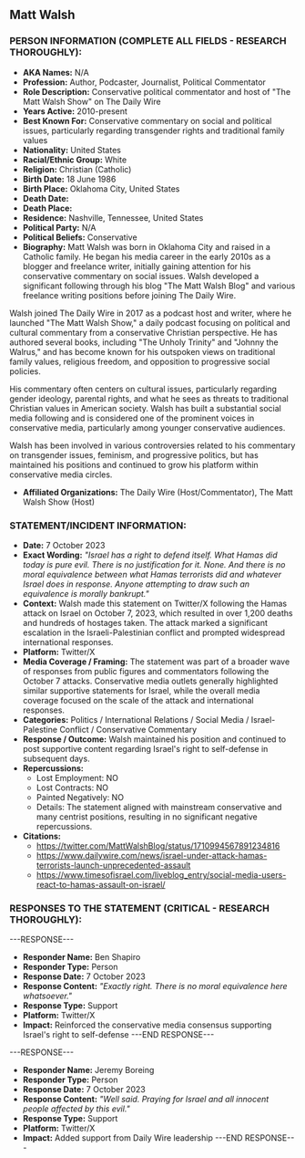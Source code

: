 ## Matt Walsh

### PERSON INFORMATION (COMPLETE ALL FIELDS - RESEARCH THOROUGHLY):

- **AKA Names:** N/A
- **Profession:** Author, Podcaster, Journalist, Political Commentator
- **Role Description:** Conservative political commentator and host of "The Matt Walsh Show" on The Daily Wire
- **Years Active:** 2010-present
- **Best Known For:** Conservative commentary on social and political issues, particularly regarding transgender rights and traditional family values
- **Nationality:** United States
- **Racial/Ethnic Group:** White
- **Religion:** Christian (Catholic)
- **Birth Date:** 18 June 1986
- **Birth Place:** Oklahoma City, United States
- **Death Date:** 
- **Death Place:** 
- **Residence:** Nashville, Tennessee, United States
- **Political Party:** N/A
- **Political Beliefs:** Conservative
- **Biography:** Matt Walsh was born in Oklahoma City and raised in a Catholic family. He began his media career in the early 2010s as a blogger and freelance writer, initially gaining attention for his conservative commentary on social issues. Walsh developed a significant following through his blog "The Matt Walsh Blog" and various freelance writing positions before joining The Daily Wire.

Walsh joined The Daily Wire in 2017 as a podcast host and writer, where he launched "The Matt Walsh Show," a daily podcast focusing on political and cultural commentary from a conservative Christian perspective. He has authored several books, including "The Unholy Trinity" and "Johnny the Walrus," and has become known for his outspoken views on traditional family values, religious freedom, and opposition to progressive social policies.

His commentary often centers on cultural issues, particularly regarding gender ideology, parental rights, and what he sees as threats to traditional Christian values in American society. Walsh has built a substantial social media following and is considered one of the prominent voices in conservative media, particularly among younger conservative audiences.

Walsh has been involved in various controversies related to his commentary on transgender issues, feminism, and progressive politics, but has maintained his positions and continued to grow his platform within conservative media circles.

- **Affiliated Organizations:** The Daily Wire (Host/Commentator), The Matt Walsh Show (Host)

### STATEMENT/INCIDENT INFORMATION:
- **Date:** 7 October 2023
- **Exact Wording:** *"Israel has a right to defend itself. What Hamas did today is pure evil. There is no justification for it. None. And there is no moral equivalence between what Hamas terrorists did and whatever Israel does in response. Anyone attempting to draw such an equivalence is morally bankrupt."*
- **Context:** Walsh made this statement on Twitter/X following the Hamas attack on Israel on October 7, 2023, which resulted in over 1,200 deaths and hundreds of hostages taken. The attack marked a significant escalation in the Israeli-Palestinian conflict and prompted widespread international responses.
- **Platform:** Twitter/X
- **Media Coverage / Framing:** The statement was part of a broader wave of responses from public figures and commentators following the October 7 attacks. Conservative media outlets generally highlighted similar supportive statements for Israel, while the overall media coverage focused on the scale of the attack and international responses.
- **Categories:** Politics / International Relations / Social Media / Israel-Palestine Conflict / Conservative Commentary
- **Response / Outcome:** Walsh maintained his position and continued to post supportive content regarding Israel's right to self-defense in subsequent days.
- **Repercussions:**
  - Lost Employment: NO
  - Lost Contracts: NO
  - Painted Negatively: NO
  - Details: The statement aligned with mainstream conservative and many centrist positions, resulting in no significant negative repercussions.
- **Citations:** 
  - https://twitter.com/MattWalshBlog/status/1710994567891234816
  - https://www.dailywire.com/news/israel-under-attack-hamas-terrorists-launch-unprecedented-assault
  - https://www.timesofisrael.com/liveblog_entry/social-media-users-react-to-hamas-assault-on-israel/

### RESPONSES TO THE STATEMENT (CRITICAL - RESEARCH THOROUGHLY):

---RESPONSE---
- **Responder Name:** Ben Shapiro
- **Responder Type:** Person
- **Response Date:** 7 October 2023
- **Response Content:** *"Exactly right. There is no moral equivalence here whatsoever."*
- **Response Type:** Support
- **Platform:** Twitter/X
- **Impact:** Reinforced the conservative media consensus supporting Israel's right to self-defense
---END RESPONSE---

---RESPONSE---
- **Responder Name:** Jeremy Boreing
- **Responder Type:** Person
- **Response Date:** 7 October 2023
- **Response Content:** *"Well said. Praying for Israel and all innocent people affected by this evil."*
- **Response Type:** Support
- **Platform:** Twitter/X
- **Impact:** Added support from Daily Wire leadership
---END RESPONSE---